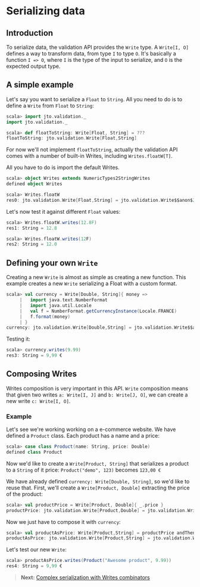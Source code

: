# Serializing data

## Introduction

To serialize data, the validation API provides the `Write` type. A `Write[I, O]` defines a way to transform data, from type `I` to type `O`. It's basically a function `I => O`, where `I` is the type of the input to serialize, and `O` is the expected output type.

## A simple example

Let's say you want to serialize a `Float` to `String`.
All you need to do is to define a `Write` from `Float` to `String`:

```scala
scala> import jto.validation._
import jto.validation._

scala> def floatToString: Write[Float, String] = ???
floatToString: jto.validation.Write[Float,String]
```

For now we'll not implement `floatToString`, actually the validation API comes with a number of built-in Writes, including `Writes.floatW[T]`.

All you have to do is import the default Writes.

```scala
scala> object Writes extends NumericTypes2StringWrites
defined object Writes

scala> Writes.floatW
res0: jto.validation.Write[Float,String] = jto.validation.Write$$anon$2@679a18b1
```

Let's now test it against different `Float` values:

```scala
scala> Writes.floatW.writes(12.8F)
res1: String = 12.8

scala> Writes.floatW.writes(12F)
res2: String = 12.0
```

## Defining your own `Write`

Creating a new `Write` is almost as simple as creating a new function.
This example creates a new `Write` serializing a Float with a custom format.

```scala
scala> val currency = Write[Double, String]{ money =>
     |   import java.text.NumberFormat
     |   import java.util.Locale
     |   val f = NumberFormat.getCurrencyInstance(Locale.FRANCE)
     |   f.format(money)
     | }
currency: jto.validation.Write[Double,String] = jto.validation.Write$$anon$2@1c8e5a48
```

Testing it:

```scala
scala> currency.writes(9.99)
res3: String = 9,99 €
```

## Composing Writes

Writes composition is very important in this API. `Write` composition means that given two writes `a: Write[I, J]` and `b: Write[J, O]`, we can create a new write `c: Write[I, O]`.

### Example

Let's see we're working working on a e-commerce website. We have defined a `Product` class.
Each product has a name and a price:

```scala
scala> case class Product(name: String, price: Double)
defined class Product
```

Now we'd like to create a `Write[Product, String]` that serializes a product to a `String` of it price: `Product("demo", 123)` becomes `123,00 €`

We have already defined `currency: Write[Double, String]`, so we'd like to reuse that.
First, we'll create a `Write[Product, Double]` extracting the price of the product:

```scala
scala> val productPrice = Write[Product, Double]{ _.price }
productPrice: jto.validation.Write[Product,Double] = jto.validation.Write$$anon$2@3156e877
```

Now we just have to compose it with `currency`:

```scala
scala> val productAsPrice: Write[Product,String] = productPrice andThen currency
productAsPrice: jto.validation.Write[Product,String] = jto.validation.Write$$anon$2@32a63e98
```

Let's test our new `Write`:

```scala
scala> productAsPrice.writes(Product("Awesome product", 9.99))
res4: String = 9,99 €
```

> **Next:** [Complex serialization with Writes combinators](ScalaValidationWriteCombinators.md)
